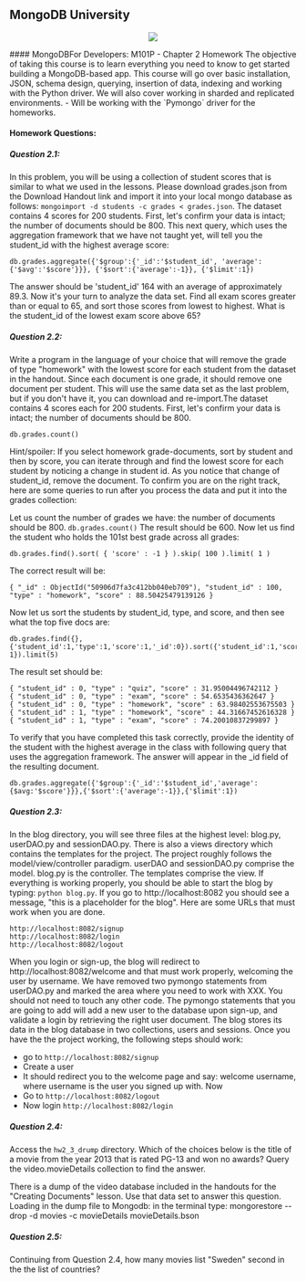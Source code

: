 ## MongoDB University
<p align = "center">
<img src = "http://cdn.rancher.com/wp-content/uploads/2016/01/26001728/mongodb-logo.png">
</p>
#### MongoDBFor Developers: M101P - Chapter 2 Homework
The objective of taking this course is to learn everything you need to know to get started building a MongoDB-based app. This course will go over basic installation, JSON, schema design, querying, insertion of data, indexing and working with the Python driver. We will also cover working in sharded and replicated environments. - Will be working with the `Pymongo` driver for the homeworks.  

#### Homework Questions:

##### Question 2.1:
In this problem, you will be using a collection of student scores that is similar to what we used in the lessons. Please download grades.json from the Download Handout link and import it into your local mongo database as follows: ```mongoimport -d students -c grades < grades.json```. The dataset contains 4 scores for 200 students. First, let's confirm your data is intact; the number of documents should be 800. This next query, which uses the aggregation framework that we have not taught yet, will tell you the student_id with the highest average score:

``` 
db.grades.aggregate({'$group':{'_id':'$student_id', 'average':{'$avg':'$score'}}}, {'$sort':{'average':-1}}, {'$limit':1})
```
The answer should be 'student_id' 164 with an average of approximately 89.3. Now it's your turn to analyze the data set. Find all exam scores greater than or equal to 65, and sort those scores from lowest to highest. What is the student_id of the lowest exam score above 65? 

##### Question 2.2:
Write a program in the language of your choice that will remove the grade of type "homework" with the lowest score for each student from the dataset in the handout. Since each document is one grade, it should remove one document per student. This will use the same data set as the last problem, but if you don't have it, you can download and re-import.The dataset contains 4 scores each for 200 students. First, let's confirm your data is intact; the number of documents should be 800.

``` db.grades.count() ```

Hint/spoiler: If you select homework grade-documents, sort by student and then by score, you can iterate through and find the lowest score for each student by noticing a change in student id. As you notice that change of student_id, remove the document. To confirm you are on the right track, here are some queries to run after you process the data and put it into the grades collection:

Let us count the number of grades we have: the number of documents should be 800. ``` db.grades.count() ```
The result should be 600. Now let us find the student who holds the 101st best grade across all grades:

``` db.grades.find().sort( { 'score' : -1 } ).skip( 100 ).limit( 1 ) ```

The correct result will be:
```
{ "_id" : ObjectId("50906d7fa3c412bb040eb709"), "student_id" : 100, "type" : "homework", "score" : 88.50425479139126 }
```
Now let us sort the students by student_id, type, and score, and then see what the top five docs are:
```
db.grades.find({},{'student_id':1,'type':1,'score':1,'_id':0}).sort({'student_id':1,'score': 1}).limit(5)
```
The result set should be:
```
{ "student_id" : 0, "type" : "quiz", "score" : 31.95004496742112 }
{ "student_id" : 0, "type" : "exam", "score" : 54.6535436362647 }
{ "student_id" : 0, "type" : "homework", "score" : 63.98402553675503 }
{ "student_id" : 1, "type" : "homework", "score" : 44.31667452616328 }
{ "student_id" : 1, "type" : "exam", "score" : 74.20010837299897 }
```
To verify that you have completed this task correctly, provide the identity of the student with the highest average in the class with following query that uses the aggregation framework. The answer will appear in the _id field of the resulting document.
```
db.grades.aggregate({'$group':{'_id':'$student_id','average':{$avg:'$score'}}},{'$sort':{'average':-1}},{'$limit':1})
```
##### Question 2.3:
In the blog directory, you will see three files at the highest level: blog.py, userDAO.py and sessionDAO.py. There is also a views directory which contains the templates for the project. The project roughly follows the model/view/controller paradigm. userDAO and sessionDAO.py comprise the model. blog.py is the controller. The templates comprise the view. If everything is working properly, you should be able to start the blog by typing: ``` python blog.py ```. If you go to http://localhost:8082 you should see a message, "this is a placeholder for the blog". Here are some URLs that must work when you are done.

```
http://localhost:8082/signup
http://localhost:8082/login
http://localhost:8082/logout
```
When you login or sign-up, the blog will redirect to http://localhost:8082/welcome and that must work properly, welcoming the user by username. We have removed two pymongo statements from userDAO.py and marked the area where you need to work with XXX. You should not need to touch any other code. The pymongo statements that you are going to add will add a new user to the database upon sign-up, and validate a login by retrieving the right user document. The blog stores its data in the blog database in two collections, users and sessions. Once you have the the project working, the following steps should work:

- go to `http://localhost:8082/signup`
- Create a user
- It should redirect you to the welcome page and say: welcome username, where username is the user you signed up with. Now
- Go to `http://localhost:8082/logout`
- Now login `http://localhost:8082/login`

##### Question 2.4:
Access the `hw2_3_drump` directory. Which of the choices below is the title of a movie from the year 2013 that is rated PG-13 and won no awards? Query the video.movieDetails collection to find the answer.

There is a dump of the video database included in the handouts for the "Creating Documents" lesson. Use that data set to answer this question. Loading in the dump file to Mongodb: in the terminal type: mongorestore --drop -d movies -c movieDetails movieDetails.bson

##### Question 2.5:
Continuing from Question 2.4, how many movies list "Sweden" second in the the list of countries?
